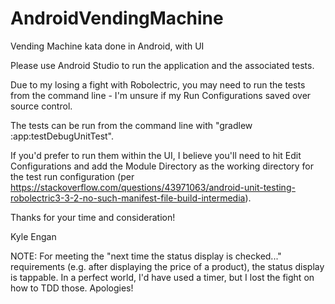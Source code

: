 # AndroidVendingMachine
Vending Machine kata done in Android, with UI


Please use Android Studio to run the application and the associated tests.

Due to my losing a fight with Robolectric, you may need to run the tests from the command line - I'm unsure if my Run Configurations saved over source control.

The tests can be run from the command line with "gradlew :app:testDebugUnitTest".  

If you'd prefer to run them within the UI, I believe you'll need to hit Edit Configurations and add the Module Directory as the working directory for the test run configuration (per https://stackoverflow.com/questions/43971063/android-unit-testing-robolectric3-3-2-no-such-manifest-file-build-intermedia).



Thanks for your time and consideration!

Kyle Engan



NOTE: For meeting the "next time the status display is checked..." requirements (e.g. after displaying the price of a product), the status display is tappable.  In a perfect world, I'd have used a timer, but I lost the fight on how to TDD those.  Apologies!
